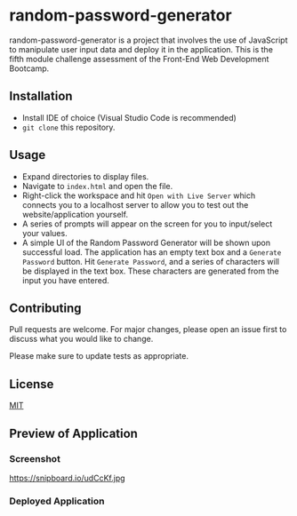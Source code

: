 # random-password-generator

random-password-generator is a project that involves the use of JavaScript to manipulate user input data and deploy it in the application. This is the fifth module challenge assessment of the Front-End Web Development Bootcamp. 

## Installation 

* Install IDE of choice (Visual Studio Code is recommended)
* `git clone` this repository.

## Usage

* Expand directories to display files.
* Navigate to `index.html` and open the file.
* Right-click the workspace and hit `Open with Live Server` which connects you to a localhost server to allow you to test out the website/application yourself.
* A series of prompts will appear on the screen for you to input/select your values.
* A simple UI of the Random Password Generator will be shown upon successful load. The application has an empty text box and a `Generate Password` button. Hit `Generate Password`, and a series of characters will be displayed in the text box. These characters are generated from the input you have entered.

## Contributing

Pull requests are welcome. For major changes, please open an issue first
to discuss what you would like to change.

Please make sure to update tests as appropriate.

## License

[MIT](https://choosealicense.com/licenses/mit/)

## Preview of Application

### Screenshot
https://snipboard.io/udCcKf.jpg

### Deployed Application
